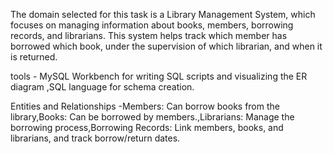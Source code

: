 The domain selected for this task is a Library Management System, which focuses on managing information about books, members, borrowing records, and librarians. This system helps track which member has borrowed which book, under the supervision of which librarian, and when it is returned.

tools - MySQL Workbench for writing SQL scripts and visualizing the ER diagram ,SQL language for schema creation.

Entities and Relationships -Members: Can borrow books from the library,Books: Can be borrowed by members.,Librarians: Manage the borrowing process,Borrowing Records: Link members, books, and librarians, and track borrow/return dates.
